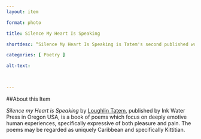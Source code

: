 ```yaml
--- 
layout: item 

format: photo 

title: Silence My Heart Is Speaking

shortdesc: “Silence My Heart Is Speaking is Tatem's second published work and first book of poetry."

categories: [ Poetry ] 

alt-text:  

 

--- 
```


##About this Item 

_Silence my Heart is Speaking_ by [Loughlin Tatem](https://cfbcworks.github.io/Independence40SKN/people/SKN40_A03.html), published by Ink Water Press in Oregon USA, is a book of poems which focus on deeply emotive human experiences, specifically expressive of both pleasure and pain. The poems may be regarded as uniquely Caribbean and specifically Kittitian. 
